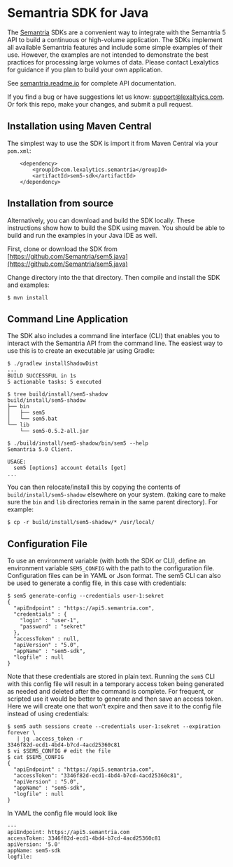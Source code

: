# Semantria SDK for Java

The [Semantria](https://www.lexalytics.com/semantria) SDKs are a convenient way to integrate with the Semantria 5 API to build a continuous or high-volume application. The SDKs implement all available Semantria features and include some simple examples of their use. However, the examples are not intended to demonstrate the best practices for processing large volumes of data. Please contact Lexalytics for guidance if you plan to build your own application.

See [semantria.readme.io](https://semantria.readme.io/docs/) for complete API documentation.

If you find a bug or have suggestions let us know: support@lexaltyics.com. Or fork this repo, make your changes, and submit a pull request.

## Installation using Maven Central

The simplest way to use the SDK is import it from Maven Central via your `pom.xml`:

        <dependency>
            <groupId>com.lexalytics.semantria</groupId>
            <artifactId>sem5-sdk</artifactId>
        </dependency>

## Installation from source

Alternatively, you can download and build the SDK locally. These instructions show how to build the SDK using maven. You should be able to build and run the examples in your Java IDE as well.

First, clone or download the SDK from [https://github.com/Semantria/sem5.java](https://github.com/Semantria/sem5.java)

Change directory into the that directory. Then compile and install the SDK and examples:

    $ mvn install


## Command Line Application

The SDK also includes a command line interface (CLI) that enables you to interact with the Semantria API from the command line.  The easiest way to use this is to create an executable jar using Gradle:

    $ ./gradlew installShadowDist
    ...
    BUILD SUCCESSFUL in 1s
    5 actionable tasks: 5 executed
    
    $ tree build/install/sem5-shadow
    build/install/sem5-shadow
    ├── bin
    │   ├── sem5
    │   └── sem5.bat
    └── lib
        └── sem5-0.5.2-all.jar
    
    $ ./build/install/sem5-shadow/bin/sem5 --help
    Semantria 5.0 Client.
    
    USAGE:
      sem5 [options] account details [get]
    ...
You can then relocate/install this by copying the contents of `build/install/sem5-shadow` elsewhere on your system.  (taking care to make sure the `bin` and `lib` directories remain in the same parent directory).  For example:

    $ cp -r build/install/sem5-shadow/* /usr/local/

## Configuration File

To use an environment variable (with both the SDK or CLI), define an environment variable `SEM5_CONFIG` with the path to the configuration file.  Configuration files can be in YAML or Json format.   The sem5 CLI can also be used to generate a config file, in this case with credentials:

    $ sem5 generate-config --credentials user-1:sekret
    {
      "apiEndpoint" : "https://api5.semantria.com",
      "credentials" : {
        "login" : "user-1",
        "password" : "sekret"
      },
      "accessToken" : null,
      "apiVersion" : "5.0",
      "appName" : "sem5-sdk",
      "logfile" : null
    }
 
Note that these credentials are stored in plain text.  Running the `sem5` CLI with this config file will result in a temporary access token being generated as needed and deleted after the command is complete.  For frequent, or scripted use it would be better to generate and then save an access token.  Here we will create one that won't expire and then save it to the config file instead of using credentials:

    $ sem5 auth sessions create --credentials user-1:sekret --expiration forever \
       | jq .access_token -r
    3346f82d-ecd1-4bd4-b7cd-4acd25360c81
    $ vi $SEM5_CONFIG # edit the file
    $ cat $SEM5_CONFIG
    {
      "apiEndpoint" : "https://api5.semantria.com",
      "accessToken": "3346f82d-ecd1-4bd4-b7cd-4acd25360c81",
      "apiVersion" : "5.0",
      "appName" : "sem5-sdk",
      "logfile" : null
    }

In YAML the config file would look like

    ---
    apiEndpoint: https://api5.semantria.com
    accessToken: 3346f82d-ecd1-4bd4-b7cd-4acd25360c81
    apiVersion: '5.0'
    appName: sem5-sdk
    logfile: 
